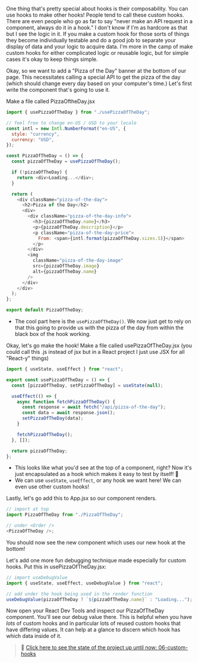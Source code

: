 One thing that's pretty special about hooks is their composability. You can use hooks to make other hooks! People tend to call these custom hooks. There are even people who go as far to say "never make an API request in a component, always do it in a hook." I don't know if I'm as hardcore as that but I see the logic in it. If you make a custom hook for those sorts of things they become individually testable and do a good job to separate your display of data and your logic to acquire data. I'm more in the camp of make custom hooks for either complicated logic or reusable logic, but for simple cases it's okay to keep things simple.

Okay, so we want to add a "Pizza of the Day" banner at the bottom of our page. This necessitates calling a special API to get the pizza of the day (which should change every day based on your computer's time.) Let's first write the component that's going to use it.

Make a file called PizzaOftheDay.jsx

```javascript
import { usePizzaOfTheDay } from "./usePizzaOfTheDay";

// feel free to change en-US / USD to your locale
const intl = new Intl.NumberFormat("en-US", {
  style: "currency",
  currency: "USD",
});

const PizzaOfTheDay = () => {
  const pizzaOfTheDay = usePizzaOfTheDay();

  if (!pizzaOfTheDay) {
    return <div>Loading...</div>;
  }

  return (
    <div className="pizza-of-the-day">
      <h2>Pizza of the Day</h2>
      <div>
        <div className="pizza-of-the-day-info">
          <h3>{pizzaOfTheDay.name}</h3>
          <p>{pizzaOfTheDay.description}</p>
          <p className="pizza-of-the-day-price">
            From: <span>{intl.format(pizzaOfTheDay.sizes.S)}</span>
          </p>
        </div>
        <img
          className="pizza-of-the-day-image"
          src={pizzaOfTheDay.image}
          alt={pizzaOfTheDay.name}
        />
      </div>
    </div>
  );
};

export default PizzaOfTheDay;
```

- The cool part here is the `usePizzaOfTheDay()`. We now just get to rely on that this going to provide us with the pizza of the day from within the black box of the hook working.

Okay, let's go make the hook! Make a file called usePizzaOfTheDay.jsx (you could call this .js instead of jsx but in a React project I just use JSX for all "React-y" things)

```javascript
import { useState, useEffect } from "react";

export const usePizzaOfTheDay = () => {
  const [pizzaOfTheDay, setPizzaOfTheDay] = useState(null);

  useEffect(() => {
    async function fetchPizzaOfTheDay() {
      const response = await fetch("/api/pizza-of-the-day");
      const data = await response.json();
      setPizzaOfTheDay(data);
    }

    fetchPizzaOfTheDay();
  }, []);

  return pizzaOfTheDay;
};
```

- This looks like what you'd see at the top of a component, right? Now it's just encapsulated as a hook which makes it easy to test by itself! 🎉
- We can use `useState`, `useEffect`, or any hook we want here! We can even use other custom hooks!

Lastly, let's go add this to App.jsx so our component renders.

```javascript
// import at top
import PizzaOfTheDay from "./PizzaOfTheDay";

// under <Order />
<PizzaOfTheDay />;
```

You should now see the new component which uses our new hook at the bottom!

Let's add one more fun debugging technique made especially for custom hooks. Put this in usePizzaOfTheDay.jsx:

```javascript
// import useDebugValue
import { useState, useEffect, useDebugValue } from "react";

// add under the hook being used in the render function
useDebugValue(pizzaOfTheDay ? `${pizzaOfTheDay.name}` : "Loading...");
```

Now open your React Dev Tools and inspect our PizzaOfTheDay component. You'll see our debug value there. This is helpful when you have _lots_ of custom hooks and in particular lots of reused custom hooks that have differing values. It can help at a glance to discern which hook has which data inside of it.

> 🏁 [Click here to see the state of the project up until now: 06-custom-hooks][step]

[step]: https://github.com/btholt/citr-v9-project/tree/master/06-custom-hooks
